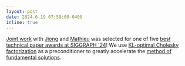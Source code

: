 ```yaml
---
layout: post
date: 2024-6-19 07:59:00-0400
inline: true
---
```


[Joint work](https://hal.science/hal-04589038) with [Jiong](https://jiongchen.github.io/) and [Mathieu](https://pages.saclay.inria.fr/mathieu.desbrun/) was selected for one of five [best technical paper awards at SIGGRAPH '24](https://blog.siggraph.org/2024/06/siggraph-2024-technical-papers-awards-best-papers-honorable-mentions-and-test-of-time.html/)! We use [KL-optimal Cholesky factorization](https://epubs.siam.org/doi/abs/10.1137/20M1336254) as a preconditioner to greatly accelerate the [method of fundamental solutions](https://en.wikipedia.org/wiki/Method_of_fundamental_solutions).